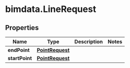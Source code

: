 # bimdata.LineRequest

## Properties

Name | Type | Description | Notes
------------ | ------------- | ------------- | -------------
**endPoint** | [**PointRequest**](PointRequest.md) |  | 
**startPoint** | [**PointRequest**](PointRequest.md) |  | 


